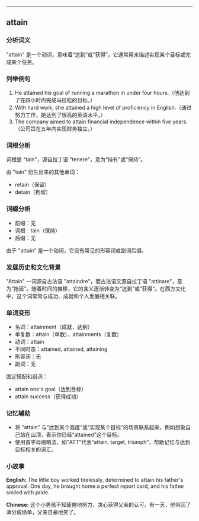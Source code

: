 
---------------
## attain
### 分析词义
"attain" 是一个动词，意味着“达到”或“获得”。它通常用来描述实现某个目标或完成某个任务。

### 列举例句
1. He attained his goal of running a marathon in under four hours.（他达到了在四小时内完成马拉松的目标。）
2. With hard work, she attained a high level of proficiency in English.（通过努力工作，她达到了很高的英语水平。）
3. The company aimed to attain financial independence within five years.（公司旨在五年内实现财务独立。）

### 词根分析
词根是 "tain"，源自拉丁语 "tenere"，意为“持有”或“保持”。

由 "tain" 衍生出来的其他单词：
- retain（保留）
- detain（拘留）

### 词缀分析
- 前缀：无
- 词根：tain（保持）
- 后缀：无

由于 "attain" 是一个动词，它没有常见的形容词或副词后缀。

### 发展历史和文化背景
"Attain" 一词源自古法语 "attaindre"，而古法语又源自拉丁语 "attinare"，意为“拖延”。随着时间的推移，它的含义逐渐转变为“达到”或“获得”。在西方文化中，这个词常常与成功、成就和个人发展相关联。

### 单词变形
- 名词：attainment（成就，达到）
- 单复数：attain（单数），attainments（复数）
- 动词：attain
- 不同时态：attained, attained, attaining
- 形容词：无
- 副词：无

固定搭配和组词：
- attain one's goal（达到目标）
- attain success（获得成功）

### 记忆辅助
- 将 "attain" 与“达到某个高度”或“实现某个目标”的场景联系起来，例如想象自己站在山顶，表示你已经“attained”这个目标。
- 使用首字母缩略法，如“ATT”代表“attain, target, triumph”，帮助记忆与达到目标相关的词汇。

### 小故事
**English:**
The little boy worked tirelessly, determined to attain his father's approval. One day, he brought home a perfect report card, and his father smiled with pride.

**Chinese:**
这个小男孩不知疲倦地努力，决心获得父亲的认可。有一天，他带回了满分成绩单，父亲自豪地笑了。

